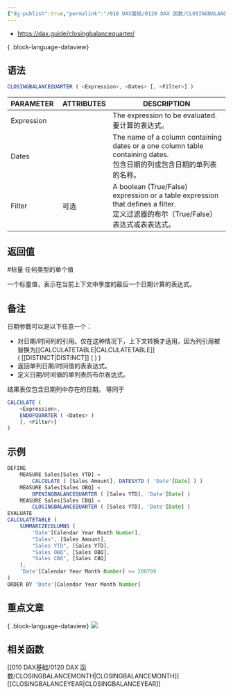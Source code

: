 ```yaml
---
{"dg-publish":true,"permalink":"/010 DAX基础/0120 DAX 函数/CLOSINGBALANCEQUARTER/","tags":["dax函数","时间智能","上下文转换"]}
---
```



- https://dax.guide/closingbalancequarter/

{ .block-language-dataview}


## 语法

```js
CLOSINGBALANCEQUARTER ( <Expression>, <Dates> [, <Filter>] )
```

|PARAMETER |ATTRIBUTES|DESCRIPTION |
|---|---|---|
|Expression||The expression to be evaluated.  <br>要计算的表达式。|
|Dates ||The name of a column containing dates or a one column table containing dates.  <br>包含日期的列或包含日期的单列表的名称。|
|Filter | 可选|A boolean (True/False) expression or a table expression that defines a filter.  <br>定义过滤器的布尔（True/False）表达式或表表达式。|

## 返回值
 #标量 任何类型的单个值

一个标量值，表示在当前上下文中季度的最后一个日期计算的表达式。
## 备注

日期参数可以是以下任意一个：
- 对日期/时间列的引用。仅在这种情况下，上下文转换才适用，因为列引用被替换为[[CALCULATETABLE\|CALCULATETABLE]]( [[DISTINCT\|DISTINCT]] ( <Dates> ) )  
- 返回单列日期/时间值的表表达式。
- 定义日期/时间值的单列表的布尔表达式。

结果表仅包含日期列中存在的日期。
等同于
```js
CALCULATE (
    <Expression>,
    ENDOFQUARTER ( <Dates> )
    [, <Filter>]
)
```

## 示例

```js
DEFINE
    MEASURE Sales[Sales YTD] =
        CALCULATE ( [Sales Amount], DATESYTD ( 'Date'[Date] ) )
    MEASURE Sales[Sales OBQ] =
        OPENINGBALANCEQUARTER ( [Sales YTD], 'Date'[Date] )
    MEASURE Sales[Sales CBQ] =
        CLOSINGBALANCEQUARTER ( [Sales YTD], 'Date'[Date] )
EVALUATE
CALCULATETABLE (
    SUMMARIZECOLUMNS (
        'Date'[Calendar Year Month Number],
        "Sales", [Sales Amount],
        "Sales YTD", [Sales YTD],
        "Sales OBQ", [Sales OBQ],
        "Sales CBQ", [Sales CBQ]
    ),
    'Date'[Calendar Year Month Number] <= 200709
)
ORDER BY 'Date'[Calendar Year Month Number]
```

## 重点文章

{ .block-language-dataview}
![](https://s2.loli.net/2023/11/16/YGJdi7OBDbsPARr.png)

## 相关函数

[[010 DAX基础/0120 DAX 函数/CLOSINGBALANCEMONTH\|CLOSINGBALANCEMONTH]]
[[CLOSINGBALANCEYEAR\|CLOSINGBALANCEYEAR]] 